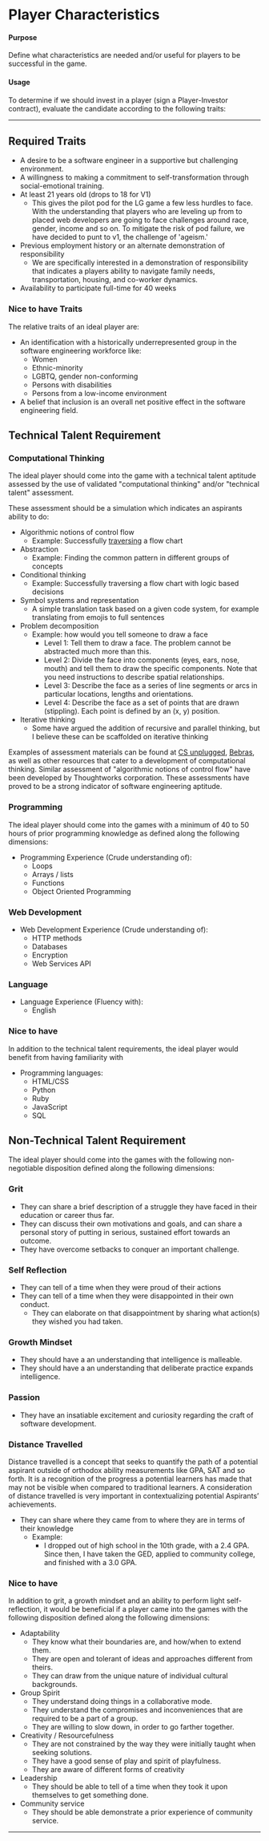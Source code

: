 # Player Characteristics

#### Purpose
Define what characteristics are needed and/or useful for players to be successful in the game.

#### Usage
To determine if we should invest in a player (sign a Player-Investor contract), evaluate the candidate according to the following traits:

---

## Required Traits

- A desire to be a software engineer in a supportive but challenging environment.
- A willingness to making a commitment to self-transformation through social-emotional training.
- At least 21 years old (drops to 18 for V1)
  - This gives the pilot pod for the LG game a few less hurdles to face. With the understanding that players who are leveling up from to placed web developers are going to face challenges around race, gender, income and so on. To mitigate the risk of pod failure, we have decided to punt to v1, the challenge of 'ageism.'
- Previous employment history or an alternate demonstration of responsibility
  - We are specifically interested in a demonstration of responsibility that indicates a players ability to navigate family needs, transportation, housing, and co-worker dynamics.
- Availability to participate full-time for 40 weeks

### Nice to have Traits

The relative traits of an ideal player are:
- An identification with a historically underrepresented group in the software engineering workforce like:
  - Women
  - Ethnic-minority
  - LGBTQ, gender non-conforming
  - Persons with disabilities
  - Persons from a low-income environment
- A belief that inclusion is an overall net positive effect in the software engineering field.

## Technical Talent Requirement

### Computational Thinking
The ideal player should come into the game with a technical talent aptitude assessed by the use of validated "computational thinking" and/or "technical talent" assessment.

These assessment should be a simulation which indicates an aspirants ability to do:
- Algorithmic notions of control flow
  - Example: Successfully [traversing](https://www.dropbox.com/s/cqddqb3mbad04pk/thoughtWorks%20006.jpg?dl=0) a flow chart
- Abstraction
  - Example: Finding the common pattern in different groups of concepts
- Conditional thinking
  - Example: Successfully traversing a flow chart with logic based decisions
- Symbol systems and representation
  - A simple translation task based on a given code system, for example translating from emojis to full sentences
- Problem decomposition
  - Example: how would you tell someone to draw a face
    - Level 1: Tell them to draw a face. The problem cannot be abstracted much more than this.
    - Level 2: Divide the face into components (eyes, ears, nose, mouth) and tell them to draw the specific components. Note that you need instructions to describe spatial relationships.
    - Level 3: Describe the face as a series of line segments or arcs in particular locations, lengths and orientations.
    - Level 4: Describe the face as a set of points that are drawn (stippling). Each point is defined by an (x, y) position.
- Iterative thinking
  - Some have argued the addition of recursive and parallel thinking, but I believe these can be scaffolded on iterative thinking

Examples of assessment materials can be found at [CS unplugged](http://csunplugged.org/), [Bebras](http://www.bebraschallenge.org/), as well as other resources that cater to a development of computational thinking. Similar assessment of "algorithmic notions of control flow" have been developed by Thoughtworks corporation. These assessments have proved to be a strong indicator of software engineering aptitude.

### Programming
The ideal player should come into the games with a minimum of 40 to 50 hours of prior programming knowledge as defined along the following dimensions:
- Programming Experience (Crude understanding of):
  - Loops
  - Arrays / lists
  - Functions
  - Object Oriented Programming

### Web Development
- Web Development Experience (Crude understanding of):
  - HTTP methods
  - Databases
  - Encryption
  - Web Services API

### Language
- Language Experience (Fluency with):
  - English


### Nice to have

In addition to the technical talent requirements, the ideal player would benefit from having familiarity with

  - Programming languages:
    - HTML/CSS
    - Python
    - Ruby
    - JavaScript
    - SQL


## Non-Technical Talent Requirement
The ideal player should come into the games with the following non-negotiable disposition defined along the following dimensions:

### Grit
  - They can share a brief description of a struggle they have faced in their education or career thus far.
  - They can discuss their own motivations and goals, and can share a personal story of putting in serious, sustained effort towards an outcome.
  - They have overcome setbacks to conquer an important challenge.

### Self Reflection
  - They can tell of a time when they were proud of their actions
  - They can tell of a time when they were disappointed in their own conduct.
    - They can elaborate on that disappointment by sharing what action(s) they wished you had taken.

### Growth Mindset
  - They should have a an understanding that intelligence is malleable.
  - They should have a an understanding that deliberate practice expands intelligence.

### Passion
  - They have an insatiable excitement and curiosity regarding the craft of software development.

### Distance Travelled
Distance travelled is a concept that seeks to quantify the path of a potential aspirant outside of orthodox ability measurements like GPA, SAT and so forth. It is a recognition of the progress a potential learners has made that may not be visible when compared to traditional learners. A consideration of distance travelled is very important in contextualizing potential Aspirants’ achievements.
  - They can share where they came from to where they are in terms of their knowledge
    - Example:
      - I dropped out of high school in the 10th grade, with a 2.4 GPA. Since then, I have taken the GED, applied to community college, and finished with a 3.0 GPA.

### Nice to have

In addition to grit, a growth mindset and an ability to perform light self-reflection, it would be beneficial if a player came into the games with the following disposition defined along the following dimensions:

- Adaptability
  - They know what their boundaries are, and how/when to extend them.
  - They are open and tolerant of ideas and approaches different from theirs.
  - They can draw from the unique nature of individual cultural backgrounds.
- Group Spirit
  - They understand doing things in a collaborative mode.
  - They understand the compromises and inconveniences that are required to be a part of a group.
  - They are willing to slow down, in order to go farther together.
- Creativity / Resourcefulness
  - They are not constrained by the way they were initially taught when seeking solutions.
  - They have a good sense of play and spirit of playfulness.
  - They are aware of different forms of creativity
- Leadership
  - They should be able to tell of a time when they took it upon themselves to get something done.
- Community service
  - They should be able demonstrate a prior experience of community service.

---

[^1]: Distance travelled is a concept that seeks to quantify the path of a potential aspirant outside of orthodox ability measurements like GPA, SAT and so forth. It is a recognition of the progress a potential learners has made that may not be visible when compared to traditional learners. A consideration of distance travelled is very important in contextualizing potential Aspirants’ achievements.
